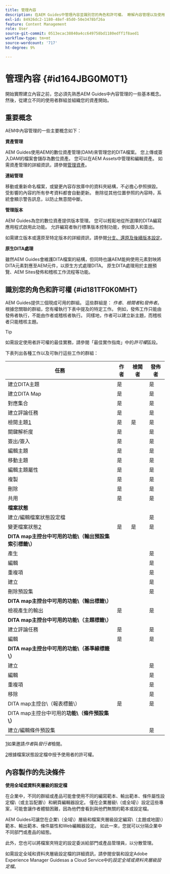 ```yaml
---
title: 管理內容
description: 在AEM Guides中管理內容並識別您的角色和許可權。 瞭解內容管理以及使用全域或檔案夾層級設定檔的主要概念。
exl-id: 84926dc2-1180-48ef-85d0-50e3478bf26a
feature: Content Management
role: User
source-git-commit: 0513ecac38840a4cc649758bd1180edff1f8aed1
workflow-type: tm+mt
source-wordcount: '717'
ht-degree: 9%

---
```


# 管理內容 {#id164JBG0M0T1}

開始實際建立內容之前，您必須先熟悉AEM Guides中內容管理的一些基本概念。 然後，從建立不同的使用者群組並組織您的資產開始。

## 重要概念

AEM中內容管理的一些主要概念如下：

**資產管理**

AEM Guides使用AEM的數位資產管理\(DAM\)來管理您的DITA檔案。 您上傳或簽入DAM的檔案會儲存為數位資產。 您可以在AEM Assets中管理和編輯資產。 如需資產管理的詳細資訊，請參閱[管理資產](https://experienceleague.adobe.com/docs/experience-manager-cloud-service/content/assets/manage/manage-digital-assets.html?lang=en)。

**連結管理**

移動或重新命名檔案，或變更內容存放庫中的資料夾結構，不必擔心參照損毀。 受影響的內容的所有參考資料都會自動更新。 刪除從其他位置參照的內容時，系統會顯示警告訊息，以防止無意間中斷。

**管理版本**

AEM Guides為您的數位資產提供版本管理。 您可以輕鬆地從所選擇的DITA編寫應用程式啟用此功能。 允許編寫者執行標準版本控制功能，例如簽入和簽出。

如需建立版本或還原至特定版本的詳細資訊，請參閱[分支、還原及後續版本設定](web-editor-preview-topics.md#id193PG0Y051X)。

**原生DITA處理**

雖然AEM Guides會維護DITA檔案的結構，但同時也讓AEM能夠使用元素對映將DITA元素對應至AEM元件，以原生方式處理DITA。 原生DITA處理用於主題預覽、AEM Sites發佈和稽核工作流程等功能。

## 識別您的角色和許可權 {#id181TF0K0MHT}

AEM Guides提供三個現成可用的群組。 這些群組是： *作者*、*檢閱者*&#x200B;和&#x200B;*發佈者*。 根據您關聯的群組，您有權執行下表中提及的特定工作。 例如，發佈工作只能由發佈者執行，不能由作者或稽核者執行。 同樣地，作者可以建立新主題，而稽核者只能稽核主題。

>[!TIP]
>
> 如需設定使用者許可權的最佳實務，請參閱「最佳實作指南」中的&#x200B;*許可權*&#x200B;區段。

下表列出各種工作以及可執行這些工作的群組：

| 任務 | 作者 | 檢閱者 | 發佈者 |
|----|-------|---------|----------|
| 建立DITA主題 | 是 |   | 是 |
| 建立DITA Map | 是 |   | 是 |
| 對應集合 | 是 |   | 是 |
| 建立評論任務 | 是 |   | 是 |
| 檢閱主題[1](#fntarg_1) | 是 | 是 | 是 |
| 關鍵解析度 | 是 |   | 是 |
| 簽出/簽入 | 是 |   | 是 |
| 編輯主題 | 是 |   | 是 |
| 移動主題 | 是 |   | 是 |
| 編輯主題屬性 | 是 |   | 是 |
| 複製 | 是 |   | 是 |
| 刪除 | 是 |   | 是 |
| 共用 | 是 |   | 是 |
| **檔案狀態** |
| 建立/編輯檔案狀態設定檔 |   |   | 是 |
| 變更檔案狀態[2](#fntarg_2) | 是 | 是 | 是 |
| **DITA map主控台中可用的功能\（輸出預設集索引標籤\）** |
| 產生 |   |   | 是 |
| 編輯 |   |   | 是 |
| 重複項 |   |   | 是 |
| 建立 |   |   | 是 |
| 刪除預設集 |   |   | 是 |
| **DITA map主控台中可用的功能\（輸出標籤\）** |
| 檢視產生的輸出 | 是 |   | 是 |
| **DITA map主控台中可用的功能\（主題標籤\）** |
| 建立評論任務 | 是 |   | 是 |
| 編輯 | 是 |   | 是 |
| **DITA map主控台中可用的功能\（基準線標籤\）** |
| 建立 |   |   | 是 |
| 編輯 |   |   | 是 |
| 重複項 |   |   | 是 |
| 移除 |   |   | 是 |
| DITA map主控台\（報表標籤\） | 是 |   | 是 |
| DITA map主控台中可用的&#x200B;**功能\（條件預設集\）** |
| 建立/編輯條件預設集 |   |   | 是 |

[1](#fnsrc_1)如果邀請&#x200B;*作者*&#x200B;與&#x200B;*發行者*&#x200B;檢閱。

[2](#fnsrc_2)根據檔案狀態設定檔中授予使用者的許可權。

## 內容製作的先決條件

**使用全域或資料夾層級的設定檔**

在企業中，不同的群組或產品可能會使用不同的編寫範本、輸出範本、條件屬性設定檔\（或主旨配置\）和網頁編輯器設定。 僅在企業層級\（或全域\）設定這些專案，可能會讓作者體驗困難，因為他們會看到與他們無關的範本或設定檔。

AEM Guides可讓您在企業\（全域\）層級和檔案夾層級設定編寫\（主題或地圖\）範本、輸出範本、條件屬性和Web編輯器設定。 如此一來，您就可以分隔企業中不同部門或產品的組態。

此外，您也可以將檔案夾特定的設定委派給部門或產品管理員，以分散管理。

如需設定全域和資料夾層級設定檔的詳細資訊，請參閱安裝和設定Adobe Experience Manager Guidesas a Cloud Service中的&#x200B;*設定全域或資料夾層級設定檔*。
